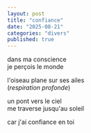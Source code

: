 ```yaml
---
layout: post
title: "confiance"
date: "2025-08-21"
categories: "divers"
published: true
---
```


dans ma conscience  
je perçois le monde  

l'oiseau plane sur ses ailes  
(*respiration profonde*)  

un pont vers le ciel  
me traverse jusqu'au soleil  

car j'ai confiance en toi  
